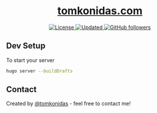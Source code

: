 <div align="center">
  <h1><a href="https://tomkonidas.com">tomkonidas.com</a></h1>

  <a href="https://github.com/tomkonidas/tomkonidas.com/blob/main/LICENSE">
    <img alt="License" src="https://img.shields.io/github/license/tomkonidas/tomkonidas.com?label=License&style=plastic&color=2b2b2b">
  </a>

  <a href="https://github.com/tomkonidas/tomkonidas.com/pulse">
    <img alt="Updated" src="https://img.shields.io/github/last-commit/tomkonidas/tomkonidas.com?label=Updated&style=plastic&color=00d451">
  </a>

  <a href="https://github.com/tomkonidas?tab=followers">
    <img alt="GitHub followers" src="https://img.shields.io/github/followers/tomkonidas?label=Followers&style=plastic&color=1688f0">
  </a>
</div>

## Dev Setup

To start your server

```bash
hugo server --buildDrafts
```

## Contact

Created by [@tomkonidas](https://tomkonidas.com) - feel free to contact me!
